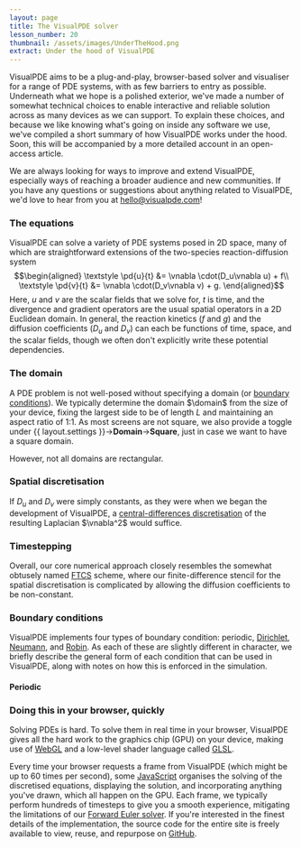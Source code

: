 ```yaml
---
layout: page
title: The VisualPDE solver
lesson_number: 20
thumbnail: /assets/images/UnderTheHood.png
extract: Under the hood of VisualPDE
---
```


VisualPDE aims to be a plug-and-play, browser-based solver and visualiser for a range of PDE systems, with as few barriers to entry as possible. Underneath what we hope is a polished exterior, we've made a number of somewhat technical choices to enable interactive and reliable solution across as many devices as we can support. To explain these choices, and because we like knowing what's going on inside any software we use, we've compiled a short summary of how VisualPDE works under the hood. Soon, this will be accompanied by a more detailed account in an open-access article.

We are always looking for ways to improve and extend VisualPDE, especially ways of reaching a broader audience and new communities. If you have any questions or suggestions about anything related to VisualPDE, we'd love to hear from you at [hello@visualpde.com](mailto:hello@visualpde.com)!

### The equations <a id='equations'>
VisualPDE can solve a variety of PDE systems posed in 2D space, many of which are straightforward extensions of the two-species reaction-diffusion system
$$\begin{aligned}
    \textstyle \pd{u}{t} &= \vnabla \cdot(D_u\vnabla u) + f\\
    \textstyle \pd{v}{t} &= \vnabla \cdot(D_v\vnabla v) + g.
\end{aligned}$$
Here, $u$ and $v$ are the scalar fields that we solve for, $t$ is time, and the divergence and gradient operators are the usual spatial operators in a 2D Euclidean domain. In general, the reaction kinetics ($f$ and $g$) and the diffusion coefficients ($D_u$ and $D_v$) can each be functions of time, space, and the scalar fields, though we often don't explicitly write these potential dependencies.

### The domain <a id='domain'>
A PDE problem is not well-posed without specifying a domain (or [boundary conditions](#boundary-conditions)). We typically determine the domain $\domain$ from the size of your device, fixing the largest side to be of length $L$ and maintaining an aspect ratio of 1:1. As most screens are not square, we also provide a toggle under {{ layout.settings }}→**Domain**→**Square**, just in case we want to have a square domain.

However, not all domains are rectangular. 

### Spatial discretisation <a id='spatial-discretisation'>
If $D_u$ and $D_v$ were simply constants, as they were when we began the development of VisualPDE, a [central-differences discretisation](https://en.wikipedia.org/wiki/Discrete_Laplace_operator) of the resulting Laplacian $\vnabla^2$ would suffice.

### Timestepping <a id='timestepping'>

Overall, our core numerical approach closely resembles the somewhat obtusely named [FTCS](https://en.wikipedia.org/wiki/FTCS_scheme) scheme, where our finite-difference stencil for the spatial discretisation is complicated by allowing the diffusion coefficients to be non-constant.

### Boundary conditions <a id='boundary-conditions'>
VisualPDE implements four types of boundary condition: periodic, [Dirichlet](https://en.wikipedia.org/wiki/Dirichlet_boundary_condition), [Neumann](https://en.wikipedia.org/wiki/Neumann_boundary_condition), and [Robin](https://en.wikipedia.org/wiki/Robin_boundary_condition). As each of these are slightly different in character, we briefly describe the general form of each condition that can be used in VisualPDE, along with notes on how this is enforced in the simulation.

#### Periodic


<!-- For those conditions that involve spatial derivatives (Neumann and Robin), we make use of **ghost nodes** in our discretisation to enforce the boundary conditions. For instance, enforcing the exemplar Neumann condition stated above at the left-most $x$ boundary is achieved in practice by taking $u(-\dx,y) = u(\dx,y)$ in the spatial finite difference operator described [above](#spatial-discretisation). -->

### Doing this in your browser, quickly <a id='browser'>
Solving PDEs is hard. To solve them in real time in your browser, VisualPDE gives all the hard work to the graphics chip (GPU) on your device, making use of [WebGL](https://en.wikipedia.org/wiki/WebGL) and a low-level shader language called [GLSL](https://en.wikipedia.org/wiki/OpenGL_Shading_Language).

Every time your browser requests a frame from VisualPDE (which might be up to 60 times per second), some [JavaScript](https://en.wikipedia.org/wiki/JavaScript) organises the solving of the discretised equations, displaying the solution, and incorporating anything you've drawn, which all happen on the GPU. Each frame, we typically perform hundreds of timesteps to give you a smooth experience, mitigating the limitations of our [Forward Euler solver](#timestepping). If you're interested in the finest details of the implementation, the source code for the entire site is freely available to view, reuse, and repurpose on [GitHub](https://github.com/Pecnut/visual-pde).